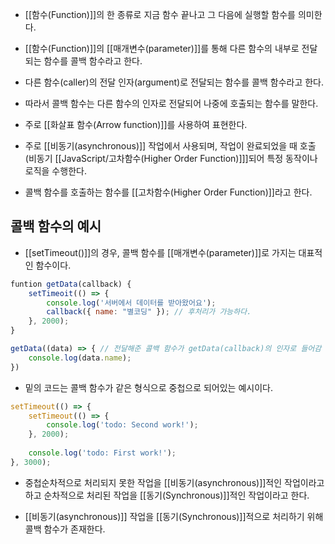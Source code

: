 - [[함수(Function)]]의 한 종류로 지금 함수 끝나고 그 다음에 실행할 함수를 의미한다.

- [[함수(Function)]]의 [[매개변수(parameter)]]를 통해 다른 함수의 내부로 전달되는 함수를 콜백 함수라고 한다.
- 다른 함수(caller)의 전달 인자(argument)로 전달되는 함수를 콜백 함수라고 한다.
- 따라서 콜백 함수는 다른 함수의 인자로 전달되어 나중에 호출되는 함수를 말한다.

- 주로 [[화살표 함수(Arrow function)]]를 사용하여 표현한다.

- 주로 [[비동기(asynchronous)]] 작업에서 사용되며, 작업이 완료되었을 때 호출(비동기 [[JavaScript/고차함수(Higher Order Function)]]]되어 특정 동작이나 로직을 수행한다.

- 콜백 함수를 호출하는 함수를 [[고차함수(Higher Order Function)]]라고 한다.


## 콜백 함수의 예시

- [[setTimeout()]]의 경우, 콜백 함수를 [[매개변수(parameter)]]로 가지는 대표적인 함수이다.

```js
funtion getData(callback) {
	setTimeoit(() => {
		console.log('서버에서 데이터를 받아왔어요');
		callback({ name: "별코딩" }); // 후처리가 가능하다.
	}, 2000);
}

getData((data) => { // 전달해준 콜백 함수가 getData(callback)의 인자로 들어감
	console.log(data.name);
})
```

- 밑의 코드는 콜백 함수가 같은 형식으로 중첩으로 되어있는 예시이다.

```jsx
setTimeout(() => { 
	setTimeout(() => { 
		console.log('todo: Second work!'); 
	}, 2000); 
	
	console.log('todo: First work!'); 
}, 3000);
```

- 중첩순차적으로 처리되지 못한 작업을 [[비동기(asynchronous)]]적인 작업이라고 하고 순차적으로 처리된 작업을 [[동기(Synchronous)]]적인 작업이라고 한다.

- [[비동기(asynchronous)]] 작업을 [[동기(Synchronous)]]적으로 처리하기 위해 콜백 함수가 존재한다.